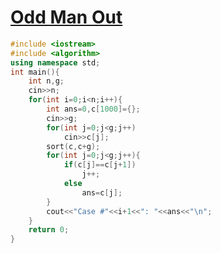 # [Odd Man Out](https://open.kattis.com/problems/oddmanout)
```cpp
#include <iostream>
#include <algorithm>
using namespace std;
int main(){
	int n,g;
	cin>>n;
	for(int i=0;i<n;i++){
		int ans=0,c[1000]={};
		cin>>g;
		for(int j=0;j<g;j++)
			cin>>c[j];
		sort(c,c+g);
		for(int j=0;j<g;j++){
			if(c[j]==c[j+1])
				j++;
			else
				ans=c[j];
		}
		cout<<"Case #"<<i+1<<": "<<ans<<"\n";
	}
	return 0;
}
```
